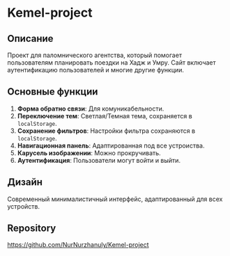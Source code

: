 # Kemel-project

## Описание
Проект для паломнического агентства, который помогает пользователям планировать поездки на Хадж и Умру. Сайт включает аутентификацию пользователей и многие другие функции.

## Основные функции
1. **Форма обратно связи**: Для комуникабельности.
2. **Переключение тем**: Светлая/Темная тема, сохраняется в `localStorage`.
3. **Сохранение фильтров**: Настройки фильтра сохраняются в `localStorage`.
4. **Навигационная панель**: Адаптированная под все устроиства.
5. **Карусель изображении**: Можно прокручивать.
6. **Аутентификация**: Пользователи могут войти и выйти.

## Дизайн
Современный минималистичный интерфейс, адаптированный для всех устройств.

## Repository
https://github.com/NurNurzhanuly/Kemel-project
